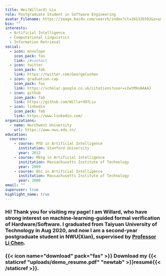 ```yaml
---
title: Wei(Willard) Liu
role: Postgraduate Student in Software Engineering
avatar_filename: https://image.baidu.com/search/index?ct=201326592&z=undefined&tn=baiduimage&ipn=d&word=%E5%90%90%E8%88%8C%E5%A4%B4%E7%9A%84%E5%B0%8F%E7%8C%AB&step_word=&ie=utf-8&in=&cl=2&lm=-1&st=undefined&hd=undefined&latest=undefined&copyright=undefined&cs=997875321,4099507405&os=813124620,2085125021&simid=3492377041,450831283&pn=1&di=7108135681917976577&ln=1521&fr=&fmq=1657978294985_R&fm=&ic=undefined&s=undefined&se=&sme=&tab=0&width=undefined&height=undefined&face=undefined&is=0,0&istype=0&ist=&jit=&bdtype=0&spn=0&pi=0&gsm=0&objurl=https%3A%2F%2Fgimg2.baidu.com%2Fimage_search%2Fsrc%3Dhttp%253A%252F%252Fuploadfile.bizhizu.cn%252Fup%252F8a%252F9b%252F42%252F8a9b42f8851014f336b5bee46f687d52.jpg.source.jpg%26refer%3Dhttp%253A%252F%252Fuploadfile.bizhizu.cn%26app%3D2002%26size%3Df9999%2C10000%26q%3Da80%26n%3D0%26g%3D0n%26fmt%3Dauto%3Fsec%3D1660570294%26t%3D36af729c76adabfc93c1fcb514abb16d&rpstart=0&rpnum=0&adpicid=0&nojc=undefined&tt=1&dyTabStr=MCw0LDMsMSw2LDUsNyw4LDIsOQ%3D%3D
bio: ""
interests:
  - Artificial Intelligence
  - Computational Linguistics
  - Information Retrieval
social:
  - icon: envelope
    icon_pack: fas
    link: /#contact
  - icon: twitter
    icon_pack: fab
    link: https://twitter.com/GeorgeCushen
  - icon: graduation-cap
    icon_pack: fas
    link: https://scholar.google.co.uk/citations?user=sIwtMXoAAAAJ
  - icon: github
    icon_pack: fab
    link: https://github.com/Willard97Liu
  - icon: linkedin
    icon_pack: fab
    link: https://www.linkedin.com/
organizations:
  - name: Northwest University
    url: https://www.nwu.edu.cn/
education:
  courses:
    - course: PhD in Artificial Intelligence
      institution: Stanford University
      year: 2012
    - course: MEng in Artificial Intelligence
      institution: Massachusetts Institute of Technology
      year: 2009
    - course: BSc in Artificial Intelligence
      institution: Massachusetts Institute of Technology
      year: 2008
email: ""
superuser: true
highlight_name: true
---
```

### Hi! Thank you for visiting my page! I am Willard, who have strong interest on machine-learning-guided formal verification of Hardware/Software. I graduated from Taiyuan University of Technology in Aug 2020, and now I am a second-year postgraduate student in NWU(Xian), supervised by [](https://hongcezh.people.ust.hk/)[Professor Li Chen](https://ist.nwu.edu.cn/info/1017/1269.htm).

### {{< icon name="download" pack="fas" >}} Download my {{< staticref "uploads/demo_resume.pdf" "newtab" >}}resumé{{< /staticref >}}.